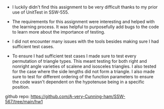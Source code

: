 - I luckily didn't find this assignment to be very difficult thanks to my prior use of UnitTest in SSW-555.

- The requirements for this assignment were interesting and helped with the learning process. It was helpful to purposefully add bugs to the code to learn more about the importance of testing.

- I did not encounter many issues with the tools besides making sure I had sufficient test cases.

- To ensure I had sufficient test cases I made sure to test every permutation of triangle types. This meant testing for both right and nonright angle varieties of scalene and isosceles triangles. I also tested for the case where the side lengths did not form a triangle. I also made sure to test for different ordering of the function parameters to ensure the code wasn't dependent on the hypotenuse being in a specific position.

github repo: https://github.com/A-very-Cunning-ham/SSW-567/tree/main/hw1


